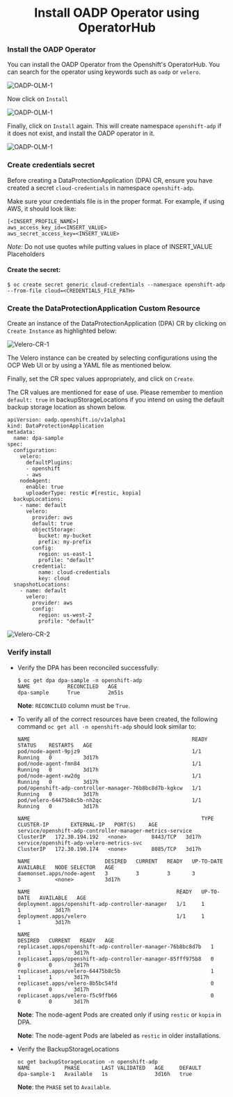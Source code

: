 <h1 align="center">Install OADP Operator using OperatorHub</h1>

### Install the OADP Operator
You can install the OADP Operator from the Openshift's OperatorHub. 
You can search for the operator using keywords such as `oadp` or `velero`.

![OADP-OLM-1](/docs/images/OADP-OLM-1.png)

Now click on `Install`

![OADP-OLM-1](/docs/images/click-install.png)

Finally, click on `Install` again. This will create namespace `openshift-adp` 
if it does not exist, and install the OADP operator in it.

![OADP-OLM-1](/docs/images/click-install-again.png)

### Create credentials secret
Before creating a DataProtectionApplication (DPA) CR, ensure you have created a secret
 `cloud-credentials` in namespace `openshift-adp`.

 Make sure your credentials file is in the proper format. For example, if using
 AWS, it should look like:

  ```
  [<INSERT_PROFILE_NAME>]
  aws_access_key_id=<INSERT_VALUE>
  aws_secret_access_key=<INSERT_VALUE>
  ```
  *Note:* Do not use quotes while putting values in place of INSERT_VALUE Placeholders

#### Create the secret:

 ```
$ oc create secret generic cloud-credentials --namespace openshift-adp --from-file cloud=<CREDENTIALS_FILE_PATH>
```

### Create the DataProtectionApplication Custom Resource

Create an instance of the DataProtectionApplication (DPA) CR by clicking on `Create Instance` as highlighted below:

![Velero-CR-1](/docs/images/dpa-cr.png)

The Velero instance can be created by selecting configurations using the OCP Web UI or by using a YAML file as mentioned below.

Finally, set the CR spec values appropriately, and click on `Create`.

The CR values are mentioned for ease of use. Please remember to mention `default: true` in backupStorageLocations if you intend on using the default backup storage location as shown below.

```
apiVersion: oadp.openshift.io/v1alpha1
kind: DataProtectionApplication
metadata:
  name: dpa-sample
spec:
  configuration:
    velero:
      defaultPlugins:
      - openshift
      - aws
    nodeAgent:
      enable: true
      uploaderType: restic #[restic, kopia]
  backupLocations:
    - name: default
      velero:
        provider: aws
        default: true
        objectStorage:
          bucket: my-bucket
          prefix: my-prefix
        config:
          region: us-east-1
          profile: "default"
        credential:
          name: cloud-credentials
          key: cloud
  snapshotLocations:
    - name: default
      velero:
        provider: aws
        config:
          region: us-west-2
          profile: "default"

```

![Velero-CR-2](/docs/images/create-dpa-cr-yaml.png)

### Verify install

* Verify the DPA has been reconciled successfully:

  ```console
  $ oc get dpa dpa-sample -n openshift-adp
  NAME            RECONCILED   AGE
  dpa-sample      True         2m51s
  ```

  **Note**: `RECONCILED` column must be `True`.

* To verify all of the correct resources have been created, the following command
`oc get all -n openshift-adp` should look similar to:
  ```
  NAME                                                    READY   STATUS    RESTARTS   AGE
  pod/node-agent-9pjz9                                    1/1     Running   0          3d17h
  pod/node-agent-fmn84                                    1/1     Running   0          3d17h
  pod/node-agent-xw2dg                                    1/1     Running   0          3d17h
  pod/openshift-adp-controller-manager-76b8bc8d7b-kgkcw   1/1     Running   0          3d17h
  pod/velero-64475b8c5b-nh2qc                             1/1     Running   0          3d17h

  NAME                                                       TYPE        CLUSTER-IP       EXTERNAL-IP   PORT(S)    AGE
  service/openshift-adp-controller-manager-metrics-service   ClusterIP   172.30.194.192   <none>        8443/TCP   3d17h
  service/openshift-adp-velero-metrics-svc                   ClusterIP   172.30.190.174   <none>        8085/TCP   3d17h

  NAME                        DESIRED   CURRENT   READY   UP-TO-DATE   AVAILABLE   NODE SELECTOR   AGE
  daemonset.apps/node-agent   3         3         3       3            3           <none>          3d17h

  NAME                                               READY   UP-TO-DATE   AVAILABLE   AGE
  deployment.apps/openshift-adp-controller-manager   1/1     1            1           3d17h
  deployment.apps/velero                             1/1     1            1           3d17h

  NAME                                                          DESIRED   CURRENT   READY   AGE
  replicaset.apps/openshift-adp-controller-manager-76b8bc8d7b   1         1         1       3d17h
  replicaset.apps/openshift-adp-controller-manager-85fff975b8   0         0         0       3d17h
  replicaset.apps/velero-64475b8c5b                             1         1         1       3d17h
  replicaset.apps/velero-8b5bc54fd                              0         0         0       3d17h
  replicaset.apps/velero-f5c9ffb66                              0         0         0       3d17h
  ```

  **Note**: The node-agent Pods are created only if using `restic` or `kopia` in DPA.

  **Note**: The node-agent Pods are labeled as `restic` in older installations.

* Verify the BackupStorageLocations
  ```
  oc get backupStorageLocation -n openshift-adp
  NAME           PHASE       LAST VALIDATED   AGE     DEFAULT
  dpa-sample-1   Available   1s               3d16h   true
  ```

  **Note**: the `PHASE` set to `Available`.
